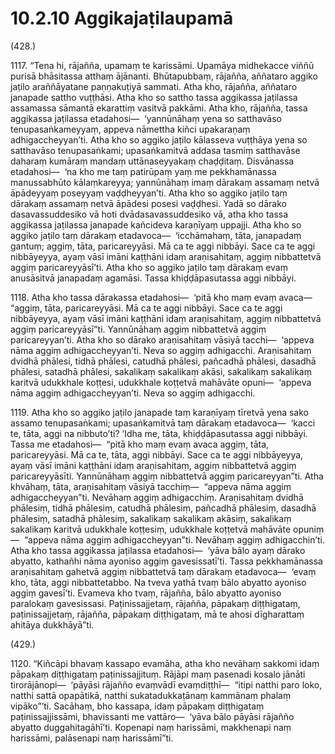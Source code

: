 

# 10.2.10 Aggikajaṭilaupamā




(428.)

1117\. “Tena hi, rājañña, upamaṃ te karissāmi. Upamāya midhekacce viññū purisā bhāsitassa atthaṃ ājānanti. Bhūtapubbaṃ, rājañña, aññataro aggiko jaṭilo araññāyatane paṇṇakuṭiyā sammati. Atha kho, rājañña, aññataro janapade sattho vuṭṭhāsi. Atha kho so sattho tassa aggikassa jaṭilassa assamassa sāmantā ekarattiṃ vasitvā pakkāmi. Atha kho, rājañña, tassa aggikassa jaṭilassa etadahosi—  ‘yannūnāhaṃ yena so satthavāso tenupasaṅkameyyaṃ, appeva nāmettha kiñci upakaraṇaṃ adhigaccheyyan’ti. Atha kho so aggiko jaṭilo kālasseva vuṭṭhāya yena so satthavāso tenupasaṅkami; upasaṅkamitvā addasa tasmiṃ satthavāse daharaṃ kumāraṃ mandaṃ uttānaseyyakaṃ chaḍḍitaṃ. Disvānassa etadahosi—  ‘na kho me taṃ patirūpaṃ yaṃ me pekkhamānassa manussabhūto kālaṃkareyya; yannūnāhaṃ imaṃ dārakaṃ assamaṃ netvā āpādeyyaṃ poseyyaṃ vaḍḍheyyan’ti. Atha kho so aggiko jaṭilo taṃ dārakaṃ assamaṃ netvā āpādesi posesi vaḍḍhesi. Yadā so dārako dasavassuddesiko vā hoti dvādasavassuddesiko vā, atha kho tassa aggikassa jaṭilassa janapade kañcideva karaṇīyaṃ uppajji. Atha kho so aggiko jaṭilo taṃ dārakaṃ etadavoca—  ‘icchāmahaṃ, tāta, janapadaṃ gantuṃ; aggiṃ, tāta, paricareyyāsi. Mā ca te aggi nibbāyi. Sace ca te aggi nibbāyeyya, ayaṃ vāsī imāni kaṭṭhāni idaṃ araṇisahitaṃ, aggiṃ nibbattetvā aggiṃ paricareyyāsī’ti. Atha kho so aggiko jaṭilo taṃ dārakaṃ evaṃ anusāsitvā janapadaṃ agamāsi. Tassa khiḍḍāpasutassa aggi nibbāyi.

1118\. Atha kho tassa dārakassa etadahosi—  ‘pitā kho maṃ evaṃ avaca—  “aggiṃ, tāta, paricareyyāsi. Mā ca te aggi nibbāyi. Sace ca te aggi nibbāyeyya, ayaṃ vāsī imāni kaṭṭhāni idaṃ araṇisahitaṃ, aggiṃ nibbattetvā aggiṃ paricareyyāsī”ti. Yannūnāhaṃ aggiṃ nibbattetvā aggiṃ paricareyyan’ti. Atha kho so dārako araṇisahitaṃ vāsiyā tacchi—  ‘appeva nāma aggiṃ adhigaccheyyan’ti. Neva so aggiṃ adhigacchi. Araṇisahitaṃ dvidhā phālesi, tidhā phālesi, catudhā phālesi, pañcadhā phālesi, dasadhā phālesi, satadhā phālesi, sakalikaṃ sakalikaṃ akāsi, sakalikaṃ sakalikaṃ karitvā udukkhale koṭṭesi, udukkhale koṭṭetvā mahāvāte opuni—  ‘appeva nāma aggiṃ adhigaccheyyan’ti. Neva so aggiṃ adhigacchi.

1119\. Atha kho so aggiko jaṭilo janapade taṃ karaṇīyaṃ tīretvā yena sako assamo tenupasaṅkami; upasaṅkamitvā taṃ dārakaṃ etadavoca—  ‘kacci te, tāta, aggi na nibbuto’ti? ‘Idha me, tāta, khiḍḍāpasutassa aggi nibbāyi. Tassa me etadahosi—  “pitā kho maṃ evaṃ avaca aggiṃ, tāta, paricareyyāsi. Mā ca te, tāta, aggi nibbāyi. Sace ca te aggi nibbāyeyya, ayaṃ vāsī imāni kaṭṭhāni idaṃ araṇisahitaṃ, aggiṃ nibbattetvā aggiṃ paricareyyāsīti. Yannūnāhaṃ aggiṃ nibbattetvā aggiṃ paricareyyan”ti. Atha khvāhaṃ, tāta, araṇisahitaṃ vāsiyā tacchiṃ—  “appeva nāma aggiṃ adhigaccheyyan”ti. Nevāhaṃ aggiṃ adhigacchiṃ. Araṇisahitaṃ dvidhā phālesiṃ, tidhā phālesiṃ, catudhā phālesiṃ, pañcadhā phālesiṃ, dasadhā phālesiṃ, satadhā phālesiṃ, sakalikaṃ sakalikaṃ akāsiṃ, sakalikaṃ sakalikaṃ karitvā udukkhale koṭṭesiṃ, udukkhale koṭṭetvā mahāvāte opuniṃ—  “appeva nāma aggiṃ adhigaccheyyan”ti. Nevāhaṃ aggiṃ adhigacchin’ti. Atha kho tassa aggikassa jaṭilassa etadahosi—  ‘yāva bālo ayaṃ dārako abyatto, kathañhi nāma ayoniso aggiṃ gavesissatī’ti. Tassa pekkhamānassa araṇisahitaṃ gahetvā aggiṃ nibbattetvā taṃ dārakaṃ etadavoca—  ‘evaṃ kho, tāta, aggi nibbattetabbo. Na tveva yathā tvaṃ bālo abyatto ayoniso aggiṃ gavesī’ti. Evameva kho tvaṃ, rājañña, bālo abyatto ayoniso paralokaṃ gavesissasi. Paṭinissajjetaṃ, rājañña, pāpakaṃ diṭṭhigataṃ, paṭinissajjetaṃ, rājañña, pāpakaṃ diṭṭhigataṃ, mā te ahosi dīgharattaṃ ahitāya dukkhāyā”ti.

(429.)

1120\. “Kiñcāpi bhavaṃ kassapo evamāha, atha kho nevāhaṃ sakkomi idaṃ pāpakaṃ diṭṭhigataṃ paṭinissajjituṃ. Rājāpi maṃ pasenadi kosalo jānāti tirorājānopi—  ‘pāyāsi rājañño evaṃvādī evaṃdiṭṭhī—  “itipi natthi paro loko, natthi sattā opapātikā, natthi sukatadukkaṭānaṃ kammānaṃ phalaṃ vipāko”’ti. Sacāhaṃ, bho kassapa, idaṃ pāpakaṃ diṭṭhigataṃ paṭinissajjissāmi, bhavissanti me vattāro—  ‘yāva bālo pāyāsi rājañño abyatto duggahitagāhī’ti. Kopenapi naṃ harissāmi, makkhenapi naṃ harissāmi, palāsenapi naṃ harissāmī”ti.



